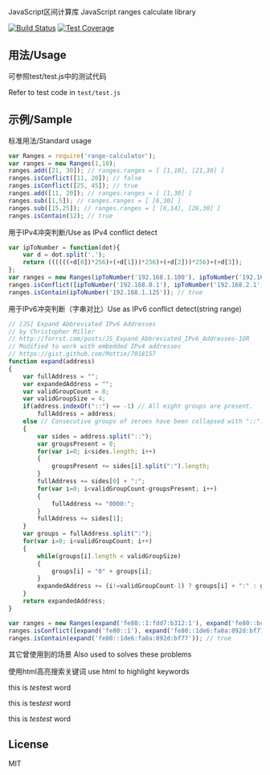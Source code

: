 JavaScript区间计算库
JavaScript ranges calculate library

[![Build Status](https://travis-ci.org/cyrilluce/Ranges.js.svg?branch=master)](https://travis-ci.org/cyrilluce/Ranges.js)
[![Test Coverage](https://img.shields.io/coveralls/cyrilluce/Ranges.js/master.svg)](https://coveralls.io/r/cyrilluce/Ranges.js?branch=master)

## 用法/Usage

可参照test/test.js中的测试代码

Refer to test code in `test/test.js`

## 示例/Sample

标准用法/Standard usage
```js
var Ranges = require('range-calculator');
var ranges = new Ranges(1,10);
ranges.add([21, 30]); // ranges.ranges = [ [1,10], [21,30] ]
ranges.isConflict([11, 20]); // false
ranges.isConflict([25, 45]); // true
ranges.add([11, 20]); // ranges.ranges = [ [1,30] ]
ranges.sub([1,5]); // ranges.ranges = [ [6,30] ]
ranges.sub([15,25]); // ranges.ranges = [ [6,14], [26,30] ]
ranges.isContain(12); // true
```

用于IPv4冲突判断/Use as IPv4 conflict detect
```js
var ipToNumber = function(dot){
    var d = dot.split('.');
    return ((((((+d[0])*256)+(+d[1]))*256)+(+d[2]))*256)+(+d[3]);
};
var ranges = new Ranges(ipToNumber('192.168.1.100'), ipToNumber('192.168.1.199'));
ranges.isConflict([ipToNumber('192.168.0.1'), ipToNumber('192.168.2.1')]); // true
ranges.isContain(ipToNumber('192.168.1.125')); // true
```

用于IPv6冲突判断（字串对比）Use as IPv6 conflict detect(string range)
```js
// [JS] Expand Abbreviated IPv6 Addresses
// by Christopher Miller
// http://forrst.com/posts/JS_Expand_Abbreviated_IPv6_Addresses-1OR
// Modified to work with embedded IPv4 addresses
// https://gist.github.com/Mottie/7018157
function expand(address)
{
    var fullAddress = "";
    var expandedAddress = "";
    var validGroupCount = 8;
    var validGroupSize = 4;
    if(address.indexOf("::") == -1) // All eight groups are present.
        fullAddress = address;
    else // Consecutive groups of zeroes have been collapsed with "::".
    {
        var sides = address.split("::");
        var groupsPresent = 0;
        for(var i=0; i<sides.length; i++)
        {
            groupsPresent += sides[i].split(":").length;
        }
        fullAddress += sides[0] + ":";
        for(var i=0; i<validGroupCount-groupsPresent; i++)
        {
            fullAddress += "0000:";
        }
        fullAddress += sides[1];
    }
    var groups = fullAddress.split(":");
    for(var i=0; i<validGroupCount; i++)
    {
        while(groups[i].length < validGroupSize)
        {
            groups[i] = "0" + groups[i];
        }
        expandedAddress += (i!=validGroupCount-1) ? groups[i] + ":" : groups[i];
    }
    return expandedAddress;
}

var ranges = new Ranges(expand('fe80::1:fdd7:b312:1'), expand('fe80::bc5e:fdd7:b312:cd02'));
ranges.isConflict([expand('fe80::1'), expand('fe80::1de6:fa0a:892d:bf77')]); // true
ranges.isContain(expand('fe80::1de6:fa0a:892d:bf77')); // true
```

其它曾使用到的场景 Also used to solves these problems

使用html高亮搜索关键词 use html to highlight keywords

this is *test*est word

this is tes*test* word

this is *testest* word

## License

MIT
